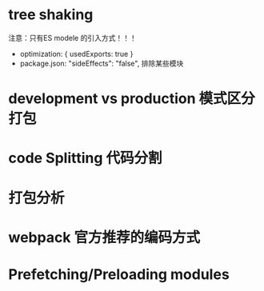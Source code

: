 # tree shaking
注意：只有ES modele 的引入方式！！！
- optimization: {
    usedExports: true
  }
- package.json:
  "sideEffects": "false",   排除某些模块

# development  vs  production  模式区分打包

# code Splitting  代码分割

# 打包分析

# webpack 官方推荐的编码方式

# Prefetching/Preloading modules